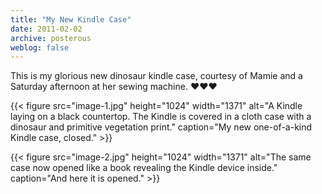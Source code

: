 ```yaml
---
title: "My New Kindle Case"
date: 2011-02-02
archive: posterous
weblog: false
---
```


This is my glorious new dinosaur kindle case, courtesy of Mamie and a Saturday afternoon at her sewing machine. :heart::heart::heart:

{{< figure 
	src="image-1.jpg" 
	height="1024" 
	width="1371" 
	alt="A Kindle laying on a black countertop. The Kindle is covered in a cloth case with a dinosaur and primitive vegetation print." 
	caption="My new one-of-a-kind Kindle case, closed." >}}
	
	
{{< figure 
	src="image-2.jpg" 
	height="1024" 
	width="1371" 
	alt="The same case now opened like a book revealing the Kindle device inside." 
	caption="And here it is opened." >}}